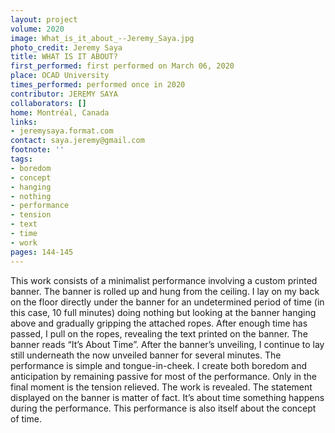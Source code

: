 ```yaml
---
layout: project
volume: 2020
image: What_is_it_about_--Jeremy_Saya.jpg
photo_credit: Jeremy Saya
title: WHAT IS IT ABOUT?
first_performed: first performed on March 06, 2020
place: OCAD University
times_performed: performed once in 2020
contributor: JEREMY SAYA
collaborators: []
home: Montréal, Canada
links:
- jeremysaya.format.com
contact: saya.jeremy@gmail.com
footnote: ''
tags:
- boredom
- concept
- hanging
- nothing
- performance
- tension
- text
- time
- work
pages: 144-145
---
```


This work consists of a minimalist performance involving a custom printed banner. The banner is rolled up and hung from the ceiling. I lay on my back on the floor directly under the banner for an undetermined period of time (in this case, 10 full minutes) doing nothing but looking at the banner hanging above and gradually gripping the attached ropes. After enough time has passed, I pull on the ropes, revealing the text printed on the banner. The banner reads “It’s About Time”. After the banner’s unveiling, I continue to lay still underneath the now unveiled banner for several minutes. 
The performance is simple and tongue-in-cheek. I create both boredom and anticipation by remaining passive for most of the performance. Only in the final moment is the tension relieved. The work is revealed. The statement displayed on the banner is matter of fact. It’s about time something happens during the performance. This performance is also itself about the concept of time.
